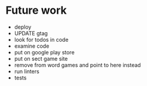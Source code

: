 # Future work

- deploy
- UPDATE gtag
- look for todos in code
- examine code
- put on google play store
- put on sect game site
- remove from word games and point to here instead
- run linters
- tests
  